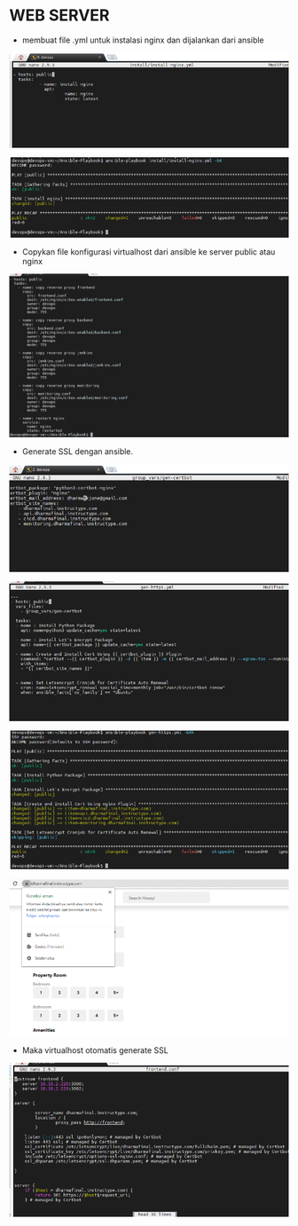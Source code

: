 # WEB SERVER

- membuat file .yml untuk instalasi nginx dan dijalankan dari ansible

![text](./asset/Screenshot_1.png)

![text](./asset/Screenshot_2.png)

- Copykan file konfigurasi virtualhost dari ansible ke server public atau nginx

![text](./asset/Screenshot_3.png)

- Generate SSL dengan ansible.

![text](./asset/Screenshot_4.png)

![text](./asset/Screenshot_5.png)

![text](./asset/Screenshot_6.png)

![text](./asset/Screenshot_7.png)

- Maka virtualhost otomatis generate SSL

![text](./asset/Screenshot_8.png)